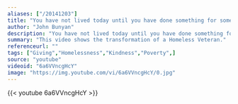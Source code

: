 ```yaml
---
aliases: ["/20141203"]
title: "You have not lived today until you have done something for someone who can never repay you."
author: "John Bunyan"
description: "You have not lived today until you have done something for someone who can never repay you. - John Bunyan quotes from GetInspired365.com"
summary: "This video shows the transformation of a Homeless Veteran."
referenceurl: ""
tags: ["Giving","Homelessness","Kindness","Poverty",]
source: "youtube"
videoid: "6a6VVncgHcY"
image: "https://img.youtube.com/vi/6a6VVncgHcY/0.jpg"
---
```


{{< youtube 6a6VVncgHcY >}}
